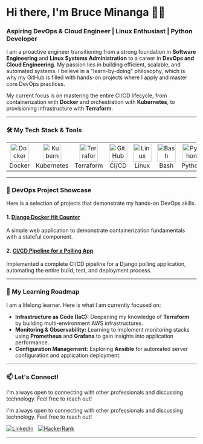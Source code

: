 # Hi there, I'm Bruce Minanga 👋🏾

### Aspiring DevOps & Cloud Engineer | Linux Enthusiast | Python Developer

I am a proactive engineer transitioning from a strong foundation in **Software Engineering** and **Linux Systems Administration** to a career in **DevOps and Cloud Engineering**. My passion lies in building efficient, scalable, and automated systems. I believe in a "learn-by-doing" philosophy, which is why my GitHub is filled with hands-on projects where I apply and master core DevOps practices.

My current focus is on mastering the entire CI/CD lifecycle, from containerization with **Docker** and orchestration with **Kubernetes**, to provisioning infrastructure with **Terraform**.

---

### 🛠️ My Tech Stack & Tools

<table>
  <tr>
    <td align="center" width="96">
      <a href="#-devops--containerization">
        <img src="https://cdn.jsdelivr.net/gh/devicons/devicon/icons/docker/docker-original.svg" width="48" height="48" alt="Docker" />
      </a>
      <br>Docker
    </td>
    <td align="center" width="96">
      <a href="#-devops--containerization">
        <img src="https://cdn.jsdelivr.net/gh/devicons/devicon/icons/kubernetes/kubernetes-plain.svg" width="48" height="48" alt="Kubernetes" />
      </a>
      <br>Kubernetes
    </td>
    <td align="center" width="96">
      <a href="#-devops--containerization">
        <img src="https://cdn.jsdelivr.net/gh/devicons/devicon/icons/terraform/terraform-original.svg" width="48" height="48" alt="Terraform" />
      </a>
      <br>Terraform
    </td>
    <td align="center" width="96">
      <a href="#-devops--containerization">
        <img src="https://cdn.jsdelivr.net/gh/devicons/devicon/icons/githubactions/githubactions-original.svg" width="48" height="48" alt="GitHub Actions" />
      </a>
      <br>CI/CD
    </td>
     <td align="center" width="96">
      <a href="#-systems-administration-">
        <img src="https://cdn.jsdelivr.net/gh/devicons/devicon/icons/linux/linux-original.svg" width="48" height="48" alt="Linux" />
      </a>
      <br>Linux
    </td>
    <td align="center" width="96">
      <a href="#-systems-administration-">
        <img src="https://cdn.jsdelivr.net/gh/devicons/devicon/icons/bash/bash-original.svg" width="48" height="48" alt="Bash" />
      </a>
      <br>Bash
    </td>
    <td align="center" width="96">
      <a href="#-web-development-">
        <img src="https://cdn.jsdelivr.net/gh/devicons/devicon/icons/python/python-original.svg" width="48" height="48" alt="Python" />
      </a>
      <br>Python
    </td>
     <td align="center" width="96">
      <a href="#-web-development-">
        <img src="https://cdn.jsdelivr.net/gh/devicons/devicon/icons/django/django-plain.svg" width="48" height="48" alt="Django" />
      </a>
      <br>Django
    </td>
  </tr>
</table>

---

### 🚀 DevOps Project Showcase

Here is a selection of projects that demonstrate my hands-on DevOps skills.

#### 1. [Django Docker Hit Counter](https://github.com/bruceminanga/Django-docker-hit-counter)
A simple web application to demonstrate containerization fundamentals with a stateful component.


#### 2. [CI/CD Pipeline for a Polling App](https://github.com/bruceminanga/Poll-project)
Implemented a complete CI/CD pipeline for a Django polling application, automating the entire build, test, and deployment process.

<!-- 
    **TEMPLATE FOR YOUR NEXT PROJECT**
    Copy and paste this section for your next project.

#### 3. [Project Name](https://github.com/bruceminanga/your-next-project)
A one-sentence summary of what the project does and what it's for.

*   **DevOps Concepts Demonstrated:**
    *   **Infrastructure as Code (IaC):** Used **Terraform** to provision AWS resources (e.g., VPC, Subnets, EC2).
    *   **Configuration Management:** Used a **Bash** script as `user-data` to install and configure the application on boot.
*   **Tech Stack:**
    ![Terraform](https://img.shields.io/badge/terraform-%237B42BC.svg?style=for-the-badge&logo=terraform&logoColor=white)
    ![AWS](https://img.shields.io/badge/AWS-%23FF9900.svg?style=for-the-badge&logo=amazon-aws&logoColor=white)
    ![Bash](https://img.shields.io/badge/GNU%20Bash-%234EAA25.svg?style=for-the-badge&logo=GNU%20Bash&logoColor=white)
-->

---

### 🌱 My Learning Roadmap

I am a lifelong learner. Here is what I am currently focused on:
*   **Infrastructure as Code (IaC):** Deepening my knowledge of **Terraform** by building multi-environment AWS infrastructures.
*   **Monitoring & Observability:** Learning to implement monitoring stacks using **Prometheus** and **Grafana** to gain insights into application performance.
*   **Configuration Management:** Exploring **Ansible** for automated server configuration and application deployment.

---

### 📫 Let's Connect!

I'm always open to connecting with other professionals and discussing technology. Feel free to reach out!

I'm always open to connecting with other professionals and discussing technology. Feel free to reach out!

[![LinkedIn](https://img.shields.io/badge/LinkedIn-%230077B5.svg?&style=for-the-badge&logo=linkedin&logoColor=white)](https://www.linkedin.com/in/bruce-minanga-omondi-768a55240/)
 
[![HackerRank](https://img.shields.io/badge/-Hackerrank-2EC866?style=for-the-badge&logo=HackerRank&logoColor=white)](https://www.hackerrank.com/bruceminanga)

---

